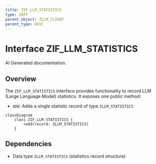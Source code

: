```yaml
---
title: ZIF_LLM_STATISTICS
type: INTF
parent_object: ZLLM_CLIENT
parent_type: DEVC
---
```


# Interface ZIF_LLM_STATISTICS

AI Generated documentation.
## Overview
The `ZIF_LLM_STATISTICS` interface provides functionality to record LLM (Large Language Model) statistics. It exposes one public method:

- `ADD`: Adds a single statistic record of type `ZLLM_STATISTICS`

```mermaid
classDiagram
    class ZIF_LLM_STATISTICS {
        +add(record: ZLLM_STATISTICS)
    }
```

## Dependencies
- Data type `ZLLM_STATISTICS` (statistics record structure)

